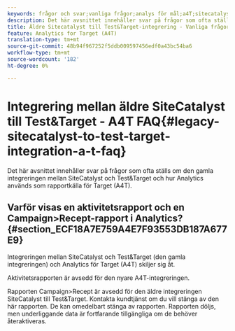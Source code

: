 ```yaml
---
keywords: frågor och svar;vanliga frågor;analys för mål;a4T;sitecatalyst;campaign>recept;test&target;integration
description: Det här avsnittet innehåller svar på frågor som ofta ställs om den gamla integreringen mellan SiteCatalyst och Test&Target och hur Analytics används som rapportkälla för Target (A4T).
title: Äldre Sitecatalyst till Test&Target-integrering - Vanliga frågor om A4T
feature: Analytics for Target (A4T)
translation-type: tm+mt
source-git-commit: 48b94f967252f5ddb009597456edf0a43bc54ba6
workflow-type: tm+mt
source-wordcount: '182'
ht-degree: 0%

---
```



# Integrering mellan äldre SiteCatalyst till Test&amp;Target - A4T FAQ{#legacy-sitecatalyst-to-test-target-integration-a-t-faq}

Det här avsnittet innehåller svar på frågor som ofta ställs om den gamla integreringen mellan SiteCatalyst och Test&amp;Target och hur Analytics används som rapportkälla för Target (A4T).

## Varför visas en aktivitetsrapport och en Campaign>Recept-rapport i Analytics? {#section_ECF18A7E759A4E7F93553DB187A677E9}

Integreringen mellan SiteCatalyst och Test&amp;Target (den gamla integreringen) och Analytics för Target (A4T) skiljer sig åt.

Aktivitetsrapporten är avsedd för den nyare A4T-integreringen.

Rapporten Campaign>Recept är avsedd för den äldre integreringen SiteCatalyst till Test&amp;Target. Kontakta kundtjänst om du vill stänga av den här rapporten. De kan omedelbart stänga av rapporten. Rapporten döljs, men underliggande data är fortfarande tillgängliga om de behöver återaktiveras.
